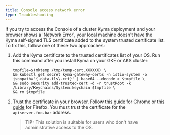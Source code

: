 ```yaml
---
title: Console access network error
type: Troubleshooting
---
```


If you try to access the Console of a cluster Kyma deployment and your browser shows a 'Network Error', your local machine doesn't have the Kyma self-signed TLS certificate added to the system trusted certificate list.
To fix this, follow one of these two approaches:

1. Add the Kyma certificate to the trusted certificates list of your OS. Run this command after you install Kyma on your GKE or AKS cluster:

      ```
      tmpfile=$(mktemp /tmp/temp-cert.XXXXXX) \
      && kubectl get secret kyma-gateway-certs -n istio-system -o jsonpath='{.data.tls\.crt}' | base64 --decode > $tmpfile \
      && sudo security add-trusted-cert -d -r trustRoot -k /Library/Keychains/System.keychain $tmpfile \
      && rm $tmpfile
      ```
   
2. Trust the certificate in your browser. Follow [this guide](https://stackoverflow.com/questions/7580508/getting-chrome-to-accept-self-signed-localhost-certificate) for Chrome or [this guide](https://javorszky.co.uk/2019/11/06/get-firefox-to-trust-your-self-signed-certificates/) for Firefox. You must trust the certificate for the `apiserver.foo.bar` address.

    >**TIP:** This solution is suitable for users who don't have administrative access to the OS.

